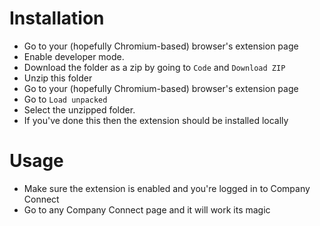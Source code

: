 # Installation
- Go to your (hopefully Chromium-based) browser's extension page
- Enable developer mode.
- Download the folder as a zip by going to `Code` and `Download ZIP`
- Unzip this folder 
- Go to your (hopefully Chromium-based) browser's extension page
- Go to `Load unpacked` 
- Select the unzipped folder.
- If you've done this then the extension should be installed locally

# Usage
- Make sure the extension is enabled and you're logged in to Company Connect
- Go to any Company Connect page and it will work its magic
